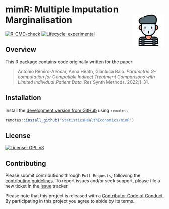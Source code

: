 # mimR: Multiple Imputation Marginalisation <img align="right" src="mime.png" width="100">

<!-- badges: start -->

[![R-CMD-check](https://github.com/StatisticsHealthEconomics/mimR/actions/workflows/R-CMD-check.yaml/badge.svg)](https://github.com/StatisticsHealthEconomics/mimR/actions/workflows/R-CMD-check.yaml)
[![Lifecycle: experimental](https://img.shields.io/badge/lifecycle-experimental-orange.svg)](https://lifecycle.r-lib.org/articles/stages.html#experimental)
<!-- badges: end -->

## Overview

This R package contains code originally written for the paper:

> Antonio Remiro-Azócar, Anna Heath, Gianluca Baio. _Parametric G-computation for Compatible Indirect Treatment Comparisons with Limited Individual Patient Data._
> Res Synth Methods. 2022;1–31.

## Installation
Install the [development version from GitHub](https://github.com/StatisticsHealthEconomics/mimR) using `remotes`:

```r
remotes::install_github("StatisticsHealthEconomics/mimR")
```

## License
[![License: GPL v3](https://img.shields.io/badge/License-GPLv3-blue.svg)](https://www.gnu.org/licenses/gpl-3.0)

## Contributing
Please submit contributions through `Pull Requests`, following the [contributing guidelines](https://github.com/n8thangreen/BCEA/blob/dev/CONTRIBUTING.md).
To report issues and/or seek support, please file a new ticket in the
[issue](https://github.com/StatisticsHealthEconomics/mimR/issues) tracker.

Please note that this project is released with a [Contributor Code of Conduct](https://github.com/n8thangreen/BCEA/blob/dev/CONDUCT.md). By participating in this project you agree to abide by its terms.
